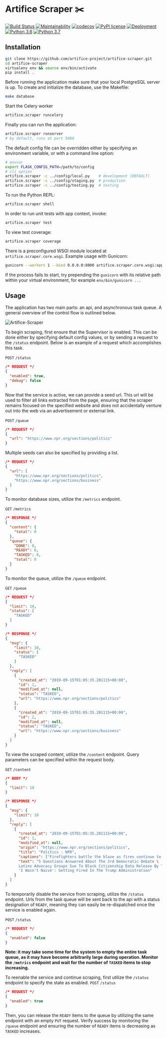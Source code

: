 # Artifice Scraper :scissors:

[![Build Status](https://travis-ci.org/artifice-project/artifice-scraper.svg?branch=master)](https://travis-ci.org/artifice-project/artifice-scraper)
[![Maintainability](https://api.codeclimate.com/v1/badges/b6d2a8127db3dd42e77e/maintainability)](https://codeclimate.com/github/artifice-project/artifice-scraper/maintainability)
[![codecov](https://codecov.io/gh/artifice-project/artifice-scraper/branch/master/graph/badge.svg)](https://codecov.io/gh/artifice-project/artifice-scraper)
[![PyPI license](https://img.shields.io/pypi/l/ansicolortags.svg)](https://pypi.python.org/pypi/ansicolortags/)
[![Deployment](https://img.shields.io/badge/deployment-ansible-blueviolet)](https://shields.io/)
[![Python 3.6](https://img.shields.io/badge/python-3.6-blue.svg)](https://www.python.org/downloads/release/python-360/)
[![Python 3.7](https://img.shields.io/badge/python-3.7-blue.svg)](https://www.python.org/downloads/release/python-370/)
<!-- [![Python 3.8](https://img.shields.io/badge/python-3.8-blue.svg)](https://www.python.org/downloads/release/python-380/) -->
<!-- [![Python 3.9](https://img.shields.io/badge/python-3.9-blue.svg)](https://www.python.org/downloads/release/python-390/) -->

## Installation

```bash
git clone https://github.com/artifice-project/artifice-scraper.git
cd artifice-scraper
virtualenv env && source env/bin/activate
pip install .
```

Before running the application make sure that your local PostgreSQL server is up. To create and initialize the database, use the Makefile:
```bash
make database
```

Start the Celery worker
```bash
artifice.scraper runcelery
```

Finally you can run the application:
```bash
artifice.scraper runserver
# by default, runs at port 5000
```

The default config file can be overridden either by specifying an environment variable, or with a command line option:
```bash
# envvar
export FLASK_CONFIG_PATH=/path/to/config
# cli option
artifice.scraper -c ../config/local.py    # development (DEFAULT)
artifice.scraper -c ../config/staging.py  # production
artifice.scraper -c ../config/testing.py  # testing
```

To run the Python REPL:
```bash
artifice.scraper shell
```

In order to run unit tests with app context, invoke:
```bash
artifice.scraper test
```

To view test coverage:
```bash
artifice.scraper coverage
```

There is a preconfigured WSGI module located at `artifice.scraper.core.wsgi`. Example usage with Gunicorn:
```bash
gunicorn --workers 1 --bind 0.0.0.0:8000 artifice.scraper.core.wsgi:application
```

If the process fails to start, try prepending the `gunicorn` with its relative path within your virtual environment, for example `env/bin/gunicorn ...`


## Usage

The application has two main parts: an api, and asynchronous task queue. A general overview of the control flow is outlined below.

![Artifice-Scraper](https://user-images.githubusercontent.com/46664545/64927264-883a3500-d7d6-11e9-83ed-06dc7eb7276f.png)

To begin scraping, first ensure that the Supervisor is enabled. This can be done either by specifying default config values, or by sending a request to the `/status` endpoint. Below is an example of a request which accomplishes this task.

`POST` `/status`
```json
/* REQUEST */
{
  "enabled": true,
  "debug": false
}
```

Now that the service is active, we can provide a seed url. This url will be used to filter all links extracted from the page, ensuring that the scraper remains focused on the specified website and does not accidentally venture out into the web via an advertisement or external link.

`POST` `/queue`
```json
/* REQUEST */
{
  "url": "https://www.npr.org/sections/politics"
}
```
Multiple seeds can also be specified by providing a list.
```json
/* REQUEST */
{
  "url": [
    "https://www.npr.org/sections/politics",
    "https://www.npr.org/sections/business"
  ]
}
```

To monitor database sizes, utilize the `/metrics` endpoint.

`GET` `/metrics`
```json
/* RESPONSE */
{
  "content": {
    "total": 0
  },
  "queue": {
    "DONE": 0,
    "READY": 0,
    "TASKED": 0,
    "total": 0
  }
}
```

To monitor the queue, utilize the `/queue` endpoint.

`GET` `/queue`
```json
/* REQUEST */
{
  "limit": 10,
  "status": [
    "TASKED"
  ]
}

/* RESPONSE */
{
  "msg": {
    "limit": 10,
    "status": [
      "TASKED"
    ]
  },
  "reply": [
    {
      "created_at": "2019-09-15T01:05:35.201115+00:00",
      "id": 1,
      "modified_at": null,
      "status": "TASKED",
      "url": "https://www.npr.org/sections/politics"
    },
    {
      "created_at": "2019-09-15T01:05:35.201115+00:00",
      "id": 2,
      "modified_at": null,
      "status": "TASKED",
      "url": "https://www.npr.org/sections/business"
    }
  ]
}
```

To view the scraped content, utilize the `/content` endpoint. Query parameters can be specified within the request body.

`GET` `/content`
```json
/* BODY */
{
  "limit": 10
}

/* RESPONSE */
{
  "msg": {
    "limit": 10
  },
  "reply": [
    {
      "created_at": "2019-09-15T01:05:35.201115+00:00",
      "id": 1,
      "modified_at": null,
      "origin": "https://www.npr.org/sections/politics",
      "title": "Politics : NPR",
      "captions": ["Firefighters battle the blaze as fires continue to spread across Southern California [Credit: Reuters]"],
      "text": "5 Questions Answered About The 3rd Democratic Debate \
      Latinx Advocacy Groups Sue To Block Citizenship Data Release By Trump Officials \
      'I Wasn't Naive': Getting Fired In The Trump Administration"
    }
  ]
}
```

To temporarily disable the service from scraping, utilize the `/status` endpoint. Urls from the task queue will be sent back to the api with a status designation of `READY`, meaning they can easily be re-dispatched once the service is enabled again.

`POST` `/status`
```json
/* REQUEST */
{
  "enabled": false
}
```
**Note: it may take some time for the system to empty the entire task queue, as it may have become arbitrarily large during operation. Monitor the `/metrics` endpoint and wait for the number of `TASKED` items to stop increasing.**

To reenable the service and continue scraping, first utilize the `/status` endpoint to specify the state as enabled.
`POST` `/status`
```json
/* REQUEST */
{
  "enabled": true
}
```
Then, you can release the `READY` items to the queue by utilizing the same endpoint with an empty `PUT` request. Verify success by monitoring the `/queue` endpoint and ensuring the number of `READY` items is decreasing as `TASKED` increases.

